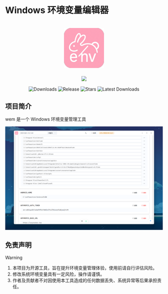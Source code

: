 # Windows 环境变量编辑器

<h1 align="center">
<img src=".\docs\img\logo.png"/>
</h1>
<p align="center">
  <img src="https://skillicons.dev/icons?i=tauri,vue,js,rust,scss,vite,pnpm"/>
</p>


<p align="center">
  <img src="https://img.shields.io/github/downloads/caolib/wem/total?labelColor=grey&color=blue" alt="Downloads"/>
  <img src="https://img.shields.io/github/v/release/caolib/wem?labelColor=grey&color=red" alt="Release"/>
  <img src="https://img.shields.io/github/stars/caolib/wem" alt="Stars"/>
  <img src="https://img.shields.io/github/downloads/caolib/wem/latest/total" alt="Latest Downloads"/>
</p>

## 项目简介

wem 是一个 Windows 环境变量管理工具

![alt text](./docs/img/image.png)

## 免责声明

> [!warning]
> 
> 1. 本项目为开源工具，旨在提升环境变量管理体验，使用前请自行评估风险。
> 2. 修改系统环境变量具有一定风险，操作请谨慎。
> 3. 作者及贡献者不对因使用本工具造成的任何数据丢失、系统异常等后果承担责任。
